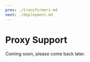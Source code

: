 ```yaml
---
prev: ./transformers.md
next: ./deployment.md
---
```


# Proxy Support

Coming soon, please come back later.
